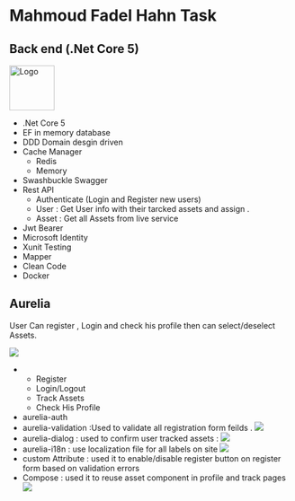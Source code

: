 # Mahmoud Fadel Hahn Task
<div>
                <h2>Back end (.Net Core 5)</h2>
                <img
                  src="https://user-images.githubusercontent.com/6877794/142911699-323a7c68-bd94-421c-85b0-b1c1392d2209.png"
                  alt="Logo" width="80" height="80">
              </div>
              <ul class="list-group">
                <li class="list-group-item">.Net Core 5</li>
                <li class="list-group-item">EF in memory database</li>
                <li class="list-group-item">DDD Domain desgin driven</li>
                <li class="list-group-item"> Cache Manager
                  <ul>
                    <li> Redis
                    </li>
                    <li> Memory
                    </li>
                  </ul>
                </li>
                <li class="list-group-item">Swashbuckle Swagger</li>
                <li class="list-group-item">Rest API
                  <ul class="list-group">
                    <li class="list-group-item">Authenticate (Login and Register new users) </li>
                    <li class="list-group-item">User : Get User info with their tarcked assets and assign . </li>
                    <li class="list-group-item">Asset : Get all Assets from live service </li>
                  </ul>
                </li>
                <li class="list-group-item">Jwt Bearer </li>
                <li class="list-group-item">Microsoft Identity </li>
                <li class="list-group-item">Xunit Testing</li>
                <li class="list-group-item">Mapper</li>
                <li class="list-group-item">Clean Code</li>
                <li class="list-group-item">Docker</li>
              </ul>
              <div>  
            <h2> Aurelia</h2>            
            <p>User Can register , Login and check his profile then can select/deselect Assets.</p>
            <img src="https://user-images.githubusercontent.com/6877794/142912799-7edf5abc-20da-427b-bdb1-a04b0ba6ca60.png" />
            </div>
<ul class="list-group">
              <li>
                <ul>
                  <li>Register </li>
                  <li>Login/Logout </li>
                  <li>Track Assets </li>
                  <li>Check His Profile </li>
                </ul>
              </li>
              <li class="list-group-item">aurelia-auth</li>
              <li class="list-group-item">aurelia-validation :Used to validate all registration form feilds .
                <img
                  src="https://user-images.githubusercontent.com/6877794/142915528-6adc18ee-67ad-4e05-88c6-e5841643bc40.png" />
              </li>
              <li class="list-group-item">aurelia-dialog : used to confirm user tracked assets :
                <img
                  src="https://user-images.githubusercontent.com/6877794/142915939-31c59f02-28ab-4ffa-aa1f-c11adcb111fe.png" />
              </li>
              <li class="list-group-item">aurelia-i18n : use localization file for all labels on site
                <img
                  src="https://user-images.githubusercontent.com/6877794/142916569-93766f4c-f35d-479d-a8a8-9ff71a5bce79.png" />
              </li>
              <li class="list-group-item">custom Attribute : used it to enable/disable register button on register form
                based on validation errors </li>
              <li class="list-group-item">Compose : used it to reuse asset component in profile and track pages
                <img
                  src="https://user-images.githubusercontent.com/6877794/142916404-c4efbcbc-6a5f-4f97-b4a9-9f87d3bb4d28.png" />
              </li>
            </ul>
